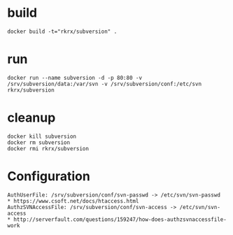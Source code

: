 # build

	docker build -t="rkrx/subversion" .

# run

	docker run --name subversion -d -p 80:80 -v /srv/subversion/data:/var/svn -v /srv/subversion/conf:/etc/svn rkrx/subversion

# cleanup

	docker kill subversion
	docker rm subversion
	docker rmi rkrx/subversion
	
# Configuration
	AuthUserFile: /srv/subversion/conf/svn-passwd -> /etc/svn/svn-passwd
	* https://www.csoft.net/docs/htaccess.html
	AuthzSVNAccessFile: /srv/subversion/conf/svn-access -> /etc/svn/svn-access
	* http://serverfault.com/questions/159247/how-does-authzsvnaccessfile-work
